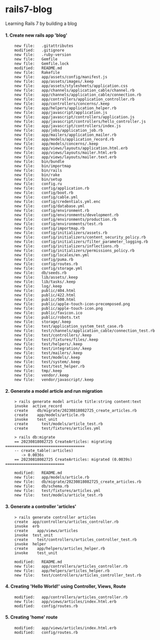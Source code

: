 # rails7-blog
Learning Rails 7 by building a blog

#### 1. Create new rails app 'blog'

        new file:   .gitattributes
        modified:   .gitignore
        new file:   .ruby-version
        new file:   Gemfile
        new file:   Gemfile.lock
        modified:   README.md
        new file:   Rakefile
        new file:   app/assets/config/manifest.js
        new file:   app/assets/images/.keep
        new file:   app/assets/stylesheets/application.css
        new file:   app/channels/application_cable/channel.rb
        new file:   app/channels/application_cable/connection.rb
        new file:   app/controllers/application_controller.rb
        new file:   app/controllers/concerns/.keep
        new file:   app/helpers/application_helper.rb
        new file:   app/javascript/application.js
        new file:   app/javascript/controllers/application.js
        new file:   app/javascript/controllers/hello_controller.js
        new file:   app/javascript/controllers/index.js
        new file:   app/jobs/application_job.rb
        new file:   app/mailers/application_mailer.rb
        new file:   app/models/application_record.rb
        new file:   app/models/concerns/.keep
        new file:   app/views/layouts/application.html.erb
        new file:   app/views/layouts/mailer.html.erb
        new file:   app/views/layouts/mailer.text.erb
        new file:   bin/bundle
        new file:   bin/importmap
        new file:   bin/rails
        new file:   bin/rake
        new file:   bin/setup
        new file:   config.ru
        new file:   config/application.rb
        new file:   config/boot.rb
        new file:   config/cable.yml
        new file:   config/credentials.yml.enc
        new file:   config/database.yml
        new file:   config/environment.rb
        new file:   config/environments/development.rb
        new file:   config/environments/production.rb
        new file:   config/environments/test.rb
        new file:   config/importmap.rb
        new file:   config/initializers/assets.rb
        new file:   config/initializers/content_security_policy.rb
        new file:   config/initializers/filter_parameter_logging.rb
        new file:   config/initializers/inflections.rb
        new file:   config/initializers/permissions_policy.rb
        new file:   config/locales/en.yml
        new file:   config/puma.rb
        new file:   config/routes.rb
        new file:   config/storage.yml
        new file:   db/seeds.rb
        new file:   lib/assets/.keep
        new file:   lib/tasks/.keep
        new file:   log/.keep
        new file:   public/404.html
        new file:   public/422.html
        new file:   public/500.html
        new file:   public/apple-touch-icon-precomposed.png
        new file:   public/apple-touch-icon.png
        new file:   public/favicon.ico
        new file:   public/robots.txt
        new file:   storage/.keep
        new file:   test/application_system_test_case.rb
        new file:   test/channels/application_cable/connection_test.rb
        new file:   test/controllers/.keep
        new file:   test/fixtures/files/.keep
        new file:   test/helpers/.keep
        new file:   test/integration/.keep
        new file:   test/mailers/.keep
        new file:   test/models/.keep
        new file:   test/system/.keep
        new file:   test/test_helper.rb
        new file:   tmp/.keep
        new file:   vendor/.keep
        new file:   vendor/javascript/.keep

#### 2. Generate a model article and run migration

        > rails generate model article title:string content:text
        invoke  active_record
        create    db/migrate/20230818082725_create_articles.rb
        create    app/models/article.rb
        invoke    test_unit
        create      test/models/article_test.rb
        create      test/fixtures/articles.yml

        > rails db:migrate
        == 20230818082725 CreateArticles: migrating ===================================
        -- create_table(:articles)
           -> 0.0036s
        == 20230818082725 CreateArticles: migrated (0.0039s) ==========================

        modified:   README.md
        new file:   app/models/article.rb
        new file:   db/migrate/20230818082725_create_articles.rb
        new file:   db/schema.rb
        new file:   test/fixtures/articles.yml
        new file:   test/models/article_test.rb

#### 3. Generate a controller 'articles'

        > rails generate controller articles
        create  app/controllers/articles_controller.rb
        invoke  erb
        create    app/views/articles
        invoke  test_unit
        create    test/controllers/articles_controller_test.rb
        invoke  helper
        create    app/helpers/articles_helper.rb
        invoke    test_unit

        modified:   README.md
        new file:   app/controllers/articles_controller.rb
        new file:   app/helpers/articles_helper.rb
        new file:   test/controllers/articles_controller_test.rb

#### 4. Creating 'Hello World!' using Controller, Views, Route

        modified:   app/controllers/articles_controller.rb
        new file:   app/views/articles/index.html.erb
        modified:   config/routes.rb

#### 5. Creating 'home' route

        modified:   app/views/articles/index.html.erb
        modified:   config/routes.rb
